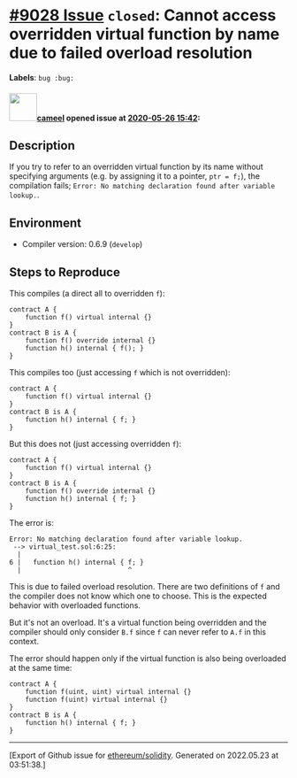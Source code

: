 # [\#9028 Issue](https://github.com/ethereum/solidity/issues/9028) `closed`: Cannot access overridden virtual function by name due to failed overload resolution
**Labels**: `bug :bug:`


#### <img src="https://avatars.githubusercontent.com/u/137030?v=4" width="50">[cameel](https://github.com/cameel) opened issue at [2020-05-26 15:42](https://github.com/ethereum/solidity/issues/9028):

## Description
If you try to refer to an overridden virtual function by its name without specifying arguments (e.g. by assigning it to a pointer, `ptr = f;`), the compilation fails; `Error: No matching declaration found after variable lookup.`.

## Environment
- Compiler version: 0.6.9 (`develop`)

## Steps to Reproduce
This compiles (a direct all to overridden `f`):
``` solidity
contract A {
    function f() virtual internal {}
}
contract B is A {
    function f() override internal {}
    function h() internal { f(); }
}
```

This compiles too (just accessing `f` which is not overridden):
``` solidity
contract A {
    function f() virtual internal {}
}
contract B is A {
    function h() internal { f; }
}
```

But this does not  (just accessing overridden `f`):
``` solidity
contract A {
    function f() virtual internal {}
}
contract B is A {
    function f() override internal {}
    function h() internal { f; }
}
```

The error is:
```
Error: No matching declaration found after variable lookup.
 --> virtual_test.sol:6:25:
  |
6 |   function h() internal { f; }
  |                           ^
```

This is due to failed overload resolution. There are two definitions of `f` and the compiler does not know which one to choose. This is the expected behavior with overloaded functions.

But it's not an overload. It's a virtual function being overridden and the compiler should only consider `B.f` since `f` can never refer to `A.f` in this context.

The error should happen only if the virtual function is also being overloaded at the same time:
``` solidity
contract A {
    function f(uint, uint) virtual internal {}
    function f(uint) virtual internal {}
}
contract B is A {
    function h() internal { f; }
}
```




-------------------------------------------------------------------------------



[Export of Github issue for [ethereum/solidity](https://github.com/ethereum/solidity). Generated on 2022.05.23 at 03:51:38.]
